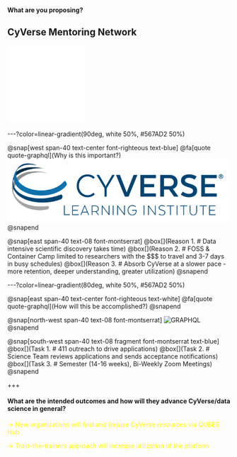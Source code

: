 #### What are you proposing?

## CyVerse Mentoring Network

<img src="/assets/imagery/Learningcenter_white.png" height="175">

---?color=linear-gradient(90deg, white 50%, #567AD2 50%)

@snap[west span-40 text-center font-righteous text-blue]
@fa[quote quote-graphql](Why is this important?)
![GRAPHQL](/assets/imagery/cyverse_cmyk.png)
@snapend

@snap[east span-40 text-08 font-montserrat]
@box[](Reason 1. # Data intensive scientific discovery takes time)
@box[](Reason 2. # FOSS & Container Camp limited to researchers with the $$$ to travel and 3-7 days in busy schedules)
@box[](Reason 3. # Absorb CyVerse at a slower pace - more retention, deeper understanding, greater utilization)
@snapend

---?color=linear-gradient(80deg, white 50%, #567AD2 50%)

@snap[east span-40 text-center font-righteous text-white]
@fa[quote quote-graphql](How will this be accomplished?)
@snapend

@snap[north-west span-40 text-08 font-montserrat]
![GRAPHQL](https://qubeshub.org/app/site/media/images/shared/logos/qubes_logo_tagline.png)
@snapend

@snap[south-west span-40 text-08 fragment font-montserrat text-blue]
@box[](Task 1. # 411 outreach to drive applications)
@box[](Task 2. # Science Team reviews applications and sends acceptance notifications)
@box[](Task 3. # Semester (14-16 weeks), Bi-Weekly Zoom Meetings)
@snapend

+++

#### What are the intended outcomes and how will they advance CyVerse/data science in general?

<span style="font-size: 100%; color:#FFFF00"> → New organizations will find and (re)use CyVerse resources via QUBES Hub </span> <!-- .element: class="fragment" -->

<span style="font-size: 100%; color:#FFFF00"> → Train-the-trainers approach will increase utilization of the platform </span> <!-- .element: class="fragment" -->
